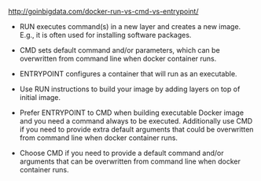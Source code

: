 http://goinbigdata.com/docker-run-vs-cmd-vs-entrypoint/


* RUN executes command(s) in a new layer and creates a new image. E.g., it is often used for installing software packages.
* CMD sets default command and/or parameters, which can be overwritten from command line when docker container runs.
* ENTRYPOINT configures a container that will run as an executable.

* Use RUN instructions to build your image by adding layers on top of initial image.
* Prefer ENTRYPOINT to CMD when building executable Docker image and you need a command always to be executed. Additionally use CMD if you need to provide extra default arguments that could be overwritten from command line when docker container runs.
* Choose CMD if you need to provide a default command and/or arguments that can be overwritten from command line when docker container runs.
